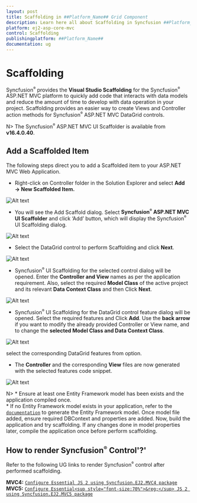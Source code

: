 ```yaml
---
layout: post
title: Scaffolding in ##Platform_Name## Grid Component
description: Learn here all about Scaffolding in Syncfusion ##Platform_Name## Grid component of Syncfusion Essential JS 2 and more.
platform: ej2-asp-core-mvc
control: Scaffolding
publishingplatform: ##Platform_Name##
documentation: ug
---
```



# Scaffolding

Syncfusion<sup style="font-size:70%">&reg;</sup> provides the **Visual Studio Scaffolding** for the Syncfusion<sup style="font-size:70%">&reg;</sup> ASP.NET MVC platform to quickly add code that interacts with data models and reduce the amount of time to develop with data operation in your project. Scaffolding provides an easier way to create Views and Controller action methods for Syncfusion<sup style="font-size:70%">&reg;</sup> ASP.NET MVC DataGrid controls.

N> The Syncfusion<sup style="font-size:70%">&reg;</sup> ASP.NET MVC UI Scaffolder is available from **v16.4.0.40**.

## Add a Scaffolded Item

The following steps direct you to add a Scaffolded item to your ASP.NET MVC Web Application.

* Right-click on Controller folder in the Solution Explorer and select **Add → New Scaffolded Item.**

![Alt text](./images/common-template.PNG)

* You will see the Add Scaffold dialog. Select **Syncfusion<sup style="font-size:70%">&reg;</sup> ASP.NET MVC UI Scaffolder** and click ‘Add’ button, which will display the Syncfusion<sup style="font-size:70%">&reg;</sup> UI Scaffolding dialog.

![Alt text](./images/ui-scaffolder.PNG)

* Select the DataGrid control to perform Scaffolding and click **Next**.

![Alt text](./images/control-template.PNG)

* Syncfusion<sup style="font-size:70%">&reg;</sup> UI Scaffolding for the selected control dialog will be opened. Enter the **Controller and View** names as per the application requirement. Also, select the required **Model Class** of the active project and its relevant **Data Context Class** and then Click **Next**.

![Alt text](./images/scaffold-template.PNG)

* Syncfusion<sup style="font-size:70%">&reg;</sup> UI Scaffolding for the DataGrid control feature dialog will be opened. Select the required features and Click **Add**. Use the **back arrow** if you want to modify the already provided Controller or View name, and to change the **selected Model Class and Data Context Class**.

![Alt text](./images/feature.PNG)

select the corresponding DataGrid features from option.

* The **Controller** and the corresponding **View** files are now generated with the selected features code snippet.

![Alt text](./images/explorer-mvc.PNG)

N> * Ensure at least one Entity Framework model has been exists and the application compiled once.
<br/> * If no Entity Framework model exists in your application, refer to the [`documentation`](https://docs.microsoft.com/en-us/aspnet/mvc/overview/getting-started/database-first-development/creating-the-web-application#generate-the-models) to generate the Entity Framework model. Once model file added, ensure required DBContext and properties are added. Now, build the application and try scaffolding. If any changes done in model properties later, compile the application once before perform scaffolding.

## How to render Syncfusion<sup style="font-size:70%">&reg;</sup> Control'?'

Refer to the following UG links to render Syncfusion<sup style="font-size:70%">&reg;</sup> control after performed scaffolding.

**MVC4:** [`Configure Essential JS 2 using Syncfusion.EJ2.MVC4 package`](https://ej2.syncfusion.com/aspnetmvc/documentation/getting-started/visual-studio-2017/#configure-essential-js-2-in-the-application-1)
**MVC5:** [`Configure Essential<sup style="font-size:70%">&reg;</sup> JS 2 using Syncfusion.EJ2.MVC5 package`](https://ej2.syncfusion.com/aspnetmvc/documentation/getting-started/visual-studio-2017/#configure-essential-js-2-in-the-application)
